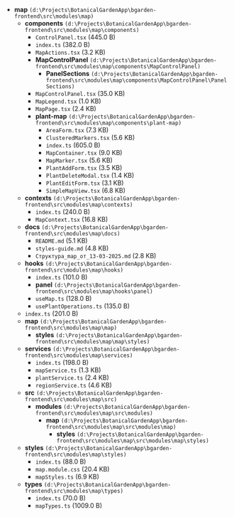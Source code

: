 - **map** `(d:\Projects\BotanicalGardenApp\bgarden-frontend\src\modules\map)`
  - **components** `(d:\Projects\BotanicalGardenApp\bgarden-frontend\src\modules\map\components)`
    - `ControlPanel.tsx` (445.0 B)
    - `index.ts` (382.0 B)
    - `MapActions.tsx` (3.2 KB)
    - **MapControlPanel** `(d:\Projects\BotanicalGardenApp\bgarden-frontend\src\modules\map\components\MapControlPanel)`
      - **PanelSections** `(d:\Projects\BotanicalGardenApp\bgarden-frontend\src\modules\map\components\MapControlPanel\PanelSections)`
    - `MapControlPanel.tsx` (35.0 KB)
    - `MapLegend.tsx` (1.0 KB)
    - `MapPage.tsx` (2.4 KB)
    - **plant-map** `(d:\Projects\BotanicalGardenApp\bgarden-frontend\src\modules\map\components\plant-map)`
      - `AreaForm.tsx` (7.3 KB)
      - `ClusteredMarkers.tsx` (5.6 KB)
      - `index.ts` (605.0 B)
      - `MapContainer.tsx` (9.0 KB)
      - `MapMarker.tsx` (5.6 KB)
      - `PlantAddForm.tsx` (3.5 KB)
      - `PlantDeleteModal.tsx` (1.4 KB)
      - `PlantEditForm.tsx` (3.1 KB)
      - `SimpleMapView.tsx` (6.8 KB)
  - **contexts** `(d:\Projects\BotanicalGardenApp\bgarden-frontend\src\modules\map\contexts)`
    - `index.ts` (240.0 B)
    - `MapContext.tsx` (16.8 KB)
  - **docs** `(d:\Projects\BotanicalGardenApp\bgarden-frontend\src\modules\map\docs)`
    - `README.md` (5.1 KB)
    - `styles-guide.md` (4.8 KB)
    - `Структура_map_от_13-03-2025.md` (2.8 KB)
  - **hooks** `(d:\Projects\BotanicalGardenApp\bgarden-frontend\src\modules\map\hooks)`
    - `index.ts` (101.0 B)
    - **panel** `(d:\Projects\BotanicalGardenApp\bgarden-frontend\src\modules\map\hooks\panel)`
    - `useMap.ts` (128.0 B)
    - `usePlantOperations.ts` (135.0 B)
  - `index.ts` (201.0 B)
  - **map** `(d:\Projects\BotanicalGardenApp\bgarden-frontend\src\modules\map\map)`
    - **styles** `(d:\Projects\BotanicalGardenApp\bgarden-frontend\src\modules\map\map\styles)`
  - **services** `(d:\Projects\BotanicalGardenApp\bgarden-frontend\src\modules\map\services)`
    - `index.ts` (198.0 B)
    - `mapService.ts` (1.3 KB)
    - `plantService.ts` (2.4 KB)
    - `regionService.ts` (4.6 KB)
  - **src** `(d:\Projects\BotanicalGardenApp\bgarden-frontend\src\modules\map\src)`
    - **modules** `(d:\Projects\BotanicalGardenApp\bgarden-frontend\src\modules\map\src\modules)`
      - **map** `(d:\Projects\BotanicalGardenApp\bgarden-frontend\src\modules\map\src\modules\map)`
        - **styles** `(d:\Projects\BotanicalGardenApp\bgarden-frontend\src\modules\map\src\modules\map\styles)`
  - **styles** `(d:\Projects\BotanicalGardenApp\bgarden-frontend\src\modules\map\styles)`
    - `index.ts` (88.0 B)
    - `map.module.css` (20.4 KB)
    - `mapStyles.ts` (6.9 KB)
  - **types** `(d:\Projects\BotanicalGardenApp\bgarden-frontend\src\modules\map\types)`
    - `index.ts` (70.0 B)
    - `mapTypes.ts` (1009.0 B)
